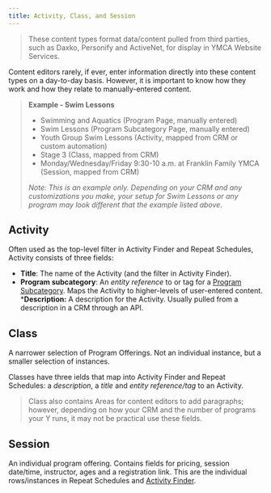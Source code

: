 ```yaml
---
title: Activity, Class, and Session
---
```


> These content types format data/content pulled from third parties, such as Daxko, Personify and ActiveNet, for display in YMCA Website Services.

Content editors rarely, if ever, enter information directly into these content types on a day-to-day basis. However, it is important to know how they work and how they relate to manually-entered content.

>**Example - Swim Lessons**
> * Swimming and Aquatics (Program Page, manually entered)
> * Swim Lessons (Program Subcategory Page, manually entered)
> * Youth Group Swim Lessons (Activity, mapped from CRM or custom automation)
> * Stage 3 (Class, mapped from CRM)
> * Monday/Wednesday/Friday 9:30-10 a.m. at Franklin Family YMCA (Session, mapped from CRM)
>
>*Note: This is an example only. Depending on your CRM and any customizations you make, your setup for Swim Lessons or any program may look different that the example listed above.*


## Activity
Often used as the top-level filter in Activity Finder and Repeat Schedules, Activity consists of three fields:

* **Title**: The name of the Activity (and the filter in Activity Finder).
* **Program subcategory**: An *entity reference* to or tag for a [Program Subcategory](https://community.openymca.org/t/program-subcategory-content-types-open-y-user-docs/692). Maps the Activity to higher-levels of user-entered content.
  ***Description:** A description for the Activity. Usually pulled from a description in a CRM through an API.

## Class
A narrower selection of Program Offerings. Not an individual instance, but a smaller selection of instances.

Classes have three ields that map into Activity Finder and Repeat Schedules: a *description*, a *title* and *entity reference/tag* to an Activity.

> Class also contains Areas for content editors to add paragraphs; however, depending on how your CRM and the number of programs your Y runs, it may not be practical use these fields.
## Session
An individual program offering. Contains fields for pricing, session date/time, instructor, ages and a registration link. This are the individual rows/instances in Repeat Schedules and [Activity Finder](https://community.openymca.org/t/activity-finder-activity-finder-search-paragraphs-open-y-user-docs/702).